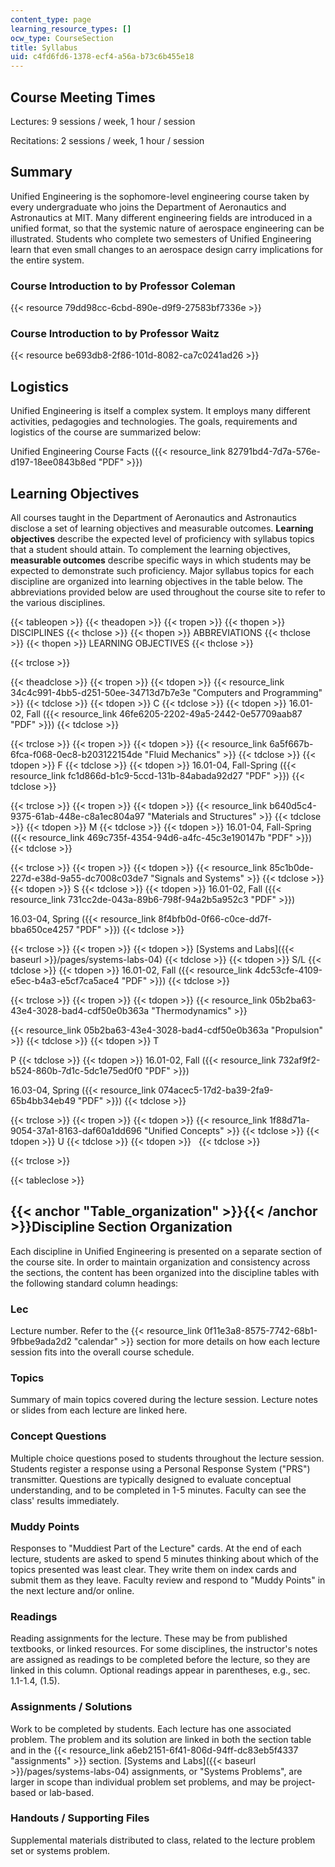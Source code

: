 ```yaml
---
content_type: page
learning_resource_types: []
ocw_type: CourseSection
title: Syllabus
uid: c4fd6fd6-1378-ecf4-a56a-b73c6b455e18
---
```


Course Meeting Times
--------------------

Lectures: 9 sessions / week, 1 hour / session

Recitations: 2 sessions / week, 1 hour / session

Summary
-------

Unified Engineering is the sophomore-level engineering course taken by every undergraduate who joins the Department of Aeronautics and Astronautics at MIT. Many different engineering fields are introduced in a unified format, so that the systemic nature of aerospace engineering can be illustrated. Students who complete two semesters of Unified Engineering learn that even small changes to an aerospace design carry implications for the entire system.

### Course Introduction to by Professor Coleman

{{< resource 79dd98cc-6cbd-890e-d9f9-27583bf7336e >}}

### Course Introduction to by Professor Waitz

{{< resource be693db8-2f86-101d-8082-ca7c0241ad26 >}}

Logistics
---------

Unified Engineering is itself a complex system. It employs many different activities, pedagogies and technologies. The goals, requirements and logistics of the course are summarized below:

Unified Engineering Course Facts ({{< resource_link 82791bd4-7d7a-576e-d197-18ee0843b8ed "PDF" >}})

Learning Objectives
-------------------

All courses taught in the Department of Aeronautics and Astronautics disclose a set of learning objectives and measurable outcomes. **Learning objectives** describe the expected level of proficiency with syllabus topics that a student should attain. To complement the learning objectives, **measurable outcomes** describe specific ways in which students may be expected to demonstrate such proficiency. Major syllabus topics for each discipline are organized into learning objectives in the table below. The abbreviations provided below are used throughout the course site to refer to the various disciplines.

{{< tableopen >}}
{{< theadopen >}}
{{< tropen >}}
{{< thopen >}}
DISCIPLINES
{{< thclose >}}
{{< thopen >}}
ABBREVIATIONS
{{< thclose >}}
{{< thopen >}}
LEARNING OBJECTIVES
{{< thclose >}}

{{< trclose >}}

{{< theadclose >}}
{{< tropen >}}
{{< tdopen >}}
{{< resource_link 34c4c991-4bb5-d251-50ee-34713d7b7e3e "Computers and Programming" >}}
{{< tdclose >}}
{{< tdopen >}}
C
{{< tdclose >}}
{{< tdopen >}}
16.01-02, Fall ({{< resource_link 46fe6205-2202-49a5-2442-0e57709aab87 "PDF" >}})
{{< tdclose >}}

{{< trclose >}}
{{< tropen >}}
{{< tdopen >}}
{{< resource_link 6a5f667b-6fca-f068-0ec8-b203122154de "Fluid Mechanics" >}}
{{< tdclose >}}
{{< tdopen >}}
F
{{< tdclose >}}
{{< tdopen >}}
16.01-04, Fall-Spring ({{< resource_link fc1d866d-b1c9-5ccd-131b-84abada92d27 "PDF" >}})
{{< tdclose >}}

{{< trclose >}}
{{< tropen >}}
{{< tdopen >}}
{{< resource_link b640d5c4-9375-61ab-448e-c8a1ec804a97 "Materials and Structures" >}}
{{< tdclose >}}
{{< tdopen >}}
M
{{< tdclose >}}
{{< tdopen >}}
16.01-04, Fall-Spring ({{< resource_link 469c735f-4354-94d6-a4fc-45c3e190147b "PDF" >}})
{{< tdclose >}}

{{< trclose >}}
{{< tropen >}}
{{< tdopen >}}
{{< resource_link 85c1b0de-227d-e38d-9a55-dc7008c03de7 "Signals and Systems" >}}
{{< tdclose >}}
{{< tdopen >}}
S
{{< tdclose >}}
{{< tdopen >}}
16.01-02, Fall ({{< resource_link 731cc2de-043a-89b6-798f-94a2b5a952c3 "PDF" >}})  
  
16.03-04, Spring ({{< resource_link 8f4bfb0d-0f66-c0ce-dd7f-bba650ce4257 "PDF" >}})
{{< tdclose >}}

{{< trclose >}}
{{< tropen >}}
{{< tdopen >}}
[Systems and Labs]({{< baseurl >}}/pages/systems-labs-04)
{{< tdclose >}}
{{< tdopen >}}
S/L
{{< tdclose >}}
{{< tdopen >}}
16.01-02, Fall ({{< resource_link 4dc53cfe-4109-e5ec-b4a3-e5cf7ca5ace4 "PDF" >}})
{{< tdclose >}}

{{< trclose >}}
{{< tropen >}}
{{< tdopen >}}
{{< resource_link 05b2ba63-43e4-3028-bad4-cdf50e0b363a "Thermodynamics" >}}  
  
{{< resource_link 05b2ba63-43e4-3028-bad4-cdf50e0b363a "Propulsion" >}}
{{< tdclose >}}
{{< tdopen >}}
T  
  
P
{{< tdclose >}}
{{< tdopen >}}
16.01-02, Fall ({{< resource_link 732af9f2-b524-860b-7d1c-5dc1e75ed0f0 "PDF" >}})  
  
16.03-04, Spring ({{< resource_link 074acec5-17d2-ba39-2fa9-65b4bb34eb49 "PDF" >}})
{{< tdclose >}}

{{< trclose >}}
{{< tropen >}}
{{< tdopen >}}
{{< resource_link 1f88d71a-9054-37a1-8163-daf60a1dd696 "Unified Concepts" >}}
{{< tdclose >}}
{{< tdopen >}}
U
{{< tdclose >}}
{{< tdopen >}}
 
{{< tdclose >}}

{{< trclose >}}

{{< tableclose >}}

{{< anchor "Table_organization" >}}{{< /anchor >}}Discipline Section Organization
---------------------------------------------------------------------------------

Each discipline in Unified Engineering is presented on a separate section of the course site. In order to maintain organization and consistency across the sections, the content has been organized into the discipline tables with the following standard column headings:

### Lec #

Lecture number. Refer to the {{< resource_link 0f11e3a8-8575-7742-68b1-9fbbe9ada2d2 "calendar" >}} section for more details on how each lecture session fits into the overall course schedule.

### Topics

Summary of main topics covered during the lecture session. Lecture notes or slides from each lecture are linked here.

### Concept Questions

Multiple choice questions posed to students throughout the lecture session. Students register a response using a Personal Response System ("PRS") transmitter. Questions are typically designed to evaluate conceptual understanding, and to be completed in 1-5 minutes. Faculty can see the class' results immediately.

### Muddy Points

Responses to "Muddiest Part of the Lecture" cards. At the end of each lecture, students are asked to spend 5 minutes thinking about which of the topics presented was least clear. They write them on index cards and submit them as they leave. Faculty review and respond to "Muddy Points" in the next lecture and/or online.

### Readings

Reading assignments for the lecture. These may be from published textbooks, or linked resources. For some disciplines, the instructor's notes are assigned as readings to be completed before the lecture, so they are linked in this column. Optional readings appear in parentheses, e.g., sec. 1.1-1.4, (1.5).

### Assignments / Solutions

Work to be completed by students. Each lecture has one associated problem. The problem and its solution are linked in both the section table and in the {{< resource_link a6eb2151-6f41-806d-94ff-dc83eb5f4337 "assignments" >}} section. [Systems and Labs]({{< baseurl >}}/pages/systems-labs-04) assignments, or "Systems Problems", are larger in scope than individual problem set problems, and may be project-based or lab-based.

### Handouts / Supporting Files

Supplemental materials distributed to class, related to the lecture problem set or systems problem.